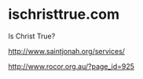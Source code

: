 # ischristtrue.com
Is Christ True?



http://www.saintjonah.org/services/

http://www.rocor.org.au/?page_id=925



<!-- Soteriology, salvation

The Augustinian error of sin as inherited guilt leads necessarily to heresy in both Roman Catholic and Reformed theological frameworks.

inevitably, one produces either
1. the immaculate conception, the belief that Mary was born without sin
2. nestorianism with iconoclasm, denial of Mary as the mother of God, and destroying images so as not to confront this fact.







-->





















